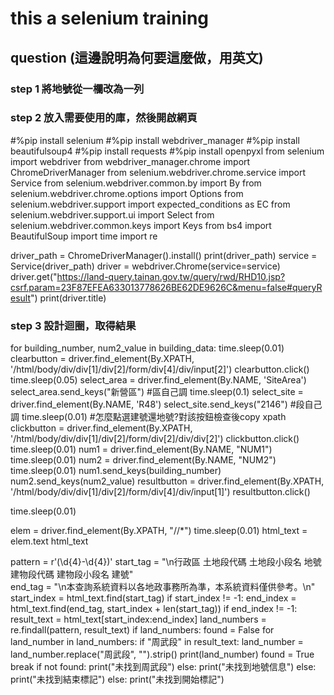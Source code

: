 # this a selenium training
## question (這邊說明為何要這麼做，用英文)

### step 1 將地號從一欄改為一列



### step 2 放入需要使用的庫，然後開啟網頁

#%pip install selenium
#%pip install webdriver_manager
#%pip install beautifulsoup4
#%pip install requests
#%pip install openpyxl
from selenium import webdriver
from webdriver_manager.chrome import ChromeDriverManager
from selenium.webdriver.chrome.service import Service
from selenium.webdriver.common.by import By
from selenium.webdriver.chrome.options import Options
from selenium.webdriver.support import expected_conditions as EC
from selenium.webdriver.support.ui import Select
from selenium.webdriver.common.keys import Keys
from bs4 import BeautifulSoup
import time
import re

driver_path = ChromeDriverManager().install()
print(driver_path)
service = Service(driver_path)
driver = webdriver.Chrome(service=service)
driver.get("https://land-query.tainan.gov.tw/query/rwd/RHD10.jsp?csrf.param=23F87EFEA633013778626BE62DE9626C&menu=false#queryResult")
print(driver.title)

### step 3 設計迴圈，取得結果

for building_number, num2_value in building_data:
  time.sleep(0.01)
  clearbutton = driver.find_element(By.XPATH, '/html/body/div/div[1]/div[2]/form/div[4]/div/input[2]')
  clearbutton.click()
  time.sleep(0.05)
  select_area = driver.find_element(By.NAME, 'SiteArea')
  select_area.send_keys("新營區")   #區自己調
  time.sleep(0.1)
  select_site = driver.find_element(By.NAME, 'R48')
  select_site.send_keys("2146")   #段自己調
  time.sleep(0.01)
  #怎麼點選建號還地號?對該按鈕檢查後copy xpath
  clickbutton = driver.find_element(By.XPATH, '/html/body/div/div[1]/div[2]/form/div[2]/div/div[2]')
  clickbutton.click()
  time.sleep(0.01)
  num1 = driver.find_element(By.NAME, "NUM1")
  time.sleep(0.01)
  num2 = driver.find_element(By.NAME, "NUM2")
  time.sleep(0.01)
  num1.send_keys(building_number)
  num2.send_keys(num2_value)
  resultbutton = driver.find_element(By.XPATH, '/html/body/div/div[1]/div[2]/form/div[4]/div/input[1]')
  resultbutton.click()
    
  time.sleep(0.01)
    
  elem = driver.find_element(By.XPATH, "//*")
  time.sleep(0.01)
  html_text = elem.text
  html_text
    
  pattern = r'(\d{4}-\d{4})'
  start_tag = "\n行政區 土地段代碼 土地段小段名 地號 建物段代碼 建物段小段名 建號"     
  end_tag = "\n本查詢系統資料以各地政事務所為準，本系統資料僅供參考。\n"
  start_index = html_text.find(start_tag)
  if start_index != -1:
    end_index = html_text.find(end_tag, start_index + len(start_tag))
    if end_index != -1:
      result_text = html_text[start_index:end_index]
      land_numbers = re.findall(pattern, result_text)
      if land_numbers:
        found = False
        for land_number in land_numbers:
          if "周武段" in result_text:
            land_number = land_number.replace("周武段", "").strip()
            print(land_number)
            found = True
            break
            if not found:
              print("未找到周武段")
          else:
            print("未找到地號信息")
        else:
          print("未找到結束標記")
      else:
        print("未找到開始標記")



